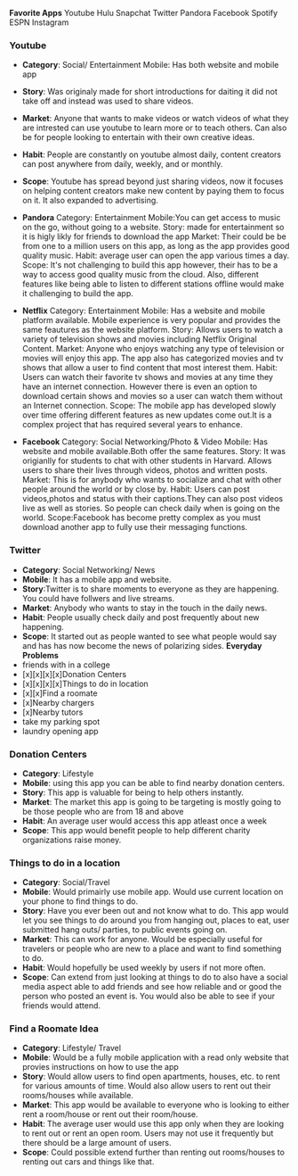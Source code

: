 **Favorite Apps**
Youtube
Hulu
Snapchat
Twitter
Pandora
Facebook
Spotify
ESPN
Instagram

### Youtube
- **Category**: Social/ Entertainment
Mobile: Has both website and mobile app
- **Story**: Was originaly made for short introductions for daiting it did not take off and instead was used to share videos.
- **Market**: Anyone that wants to make videos or watch videos of what they are intrested can use youtube to learn more or to teach others. Can also be for people looking to entertain with their own creative ideas.
- **Habit**: People are constantly on youtube almost daily, content creators can post anywhere from daily, weekly, and or monthly.
- **Scope**: Youtube has spread beyond just sharing videos, now it focuses on helping content creators make new content by paying them to focus on it. It also expanded to advertising.


- **Pandora**
Category: Entertainment
Mobile:You can get access to music on the go, without going to a website.
Story: made for entertainment so it is higly likly for friends to download the app
Market: Their could be be from one to a million users on this app, as long as the app provides good quality music.
Habit: average user can open the app various times a day.
Scope: It's not challenging to build this app however, their has to be a way to access good quality music from the cloud. Also, different features like being able to listen to different stations offline would make it challenging to build the app.



- **Netflix**
Category: Entertainment
Mobile: Has a website and mobile platform available. Mobile experience is very popular and provides the same feautures as the website platform.
Story: Allows users to watch a variety of television shows and movies including Netflix Original Content.
Market: Anyone who enjoys watching any type of television or movies will enjoy this app. The app also has categorized movies and tv shows that allow a user to find content that most interest them.
Habit: Users can watch their favorite tv shows and movies at any time they have an internet connection. However there is even an option to download certain shows and movies so a user can watch them without an Internet connection. 
Scope: The mobile app has developed slowly over time offering different features as new updates come out.It is a complex project that has required several years to enhance.

- **Facebook**
Category: Social Networking/Photo & Video
Mobile: Has website and mobile available.Both offer the same features.
Story: It was origianlly for students to chat with other students in Harvard. Allows users to share their lives through  videos, photos and written posts.
Market: This is for anybody who wants to socialize and chat with other people around the world or by close by.
Habit: Users can post videos,photos and status with their captions.They can also post videos live as well as stories. So people can check daily when is going on the world.
Scope:Facebook has become pretty complex as you must download another app to fully use their messaging functions.

### Twitter
- **Category**: Social Networking/ News
- **Mobile**: It has a mobile app and website.
- **Story**:Twitter is to share moments to everyone as they are happening. You could have follwers and live streams.
- **Market**: Anybody who wants to stay in the touch in the daily news. 
- **Habit**: People usually check daily and post frequently about new happening.
- **Scope**: It started out as people wanted to see what people would say and has has now become the news of polarizing sides.
**Everyday Problems**
- friends with in a college 
- [x][x][x][x]Donation Centers 
- [x][x][x][x]Things to do in location 
- [x][x]Find a roomate
- [x]Nearby chargers
- [x]Nearby tutors
- take my parking spot
- laundry opening app

### Donation Centers
- **Category**: Lifestyle
- **Mobile**: using this app you can be able to find nearby donation centers.
- **Story**: This app is valuable for being to help others instantly. 
- **Market**: The market this app is going to be targeting is mostly going to be those people who are from 18 and above
- **Habit**: An average user would access this app atleast once a week
- **Scope**: This app would benefit people to help different charity organizations raise money.

### Things to do in a location

- **Category**: Social/Travel
- **Mobile**: Would primairly use mobile app. Would use current location on your phone to find things to do.
- **Story**: Have you ever been out and not know what to do. This app would let you see things to do around you from hanging out, places to eat, user submitted hang outs/ parties, to public events going on.
- **Market**: This can work for anyone. Would be especially useful for travelers or people who are new to a place and want to find something to do.
- **Habit**: Would hopefully be used weekly by users if not more often.
- **Scope**: Can extend from just looking at things to do to also have a social media aspect able to add friends and see how reliable and or good the person who posted an event is. You would also be able to see if your friends would attend. 

### Find a Roomate Idea
- **Category**: Lifestyle/ Travel
- **Mobile**: Would be a fully mobile application with a read only website that provies instructions on how to use the app
- **Story**: Would allow users to find open apartments, houses, etc. to rent for various amounts of time. Would also allow users to rent out their rooms/houses while available.
- **Market**: This app would be available to everyone who is looking to either rent a room/house or rent out their room/house.
- **Habit**: The average user would use this app only when they are looking to rent out or rent an open room. Users may not use it frequently but there should be a large amount of users. 
- **Scope**: Could possible extend further than renting out rooms/houses to renting out cars and things like that. 
